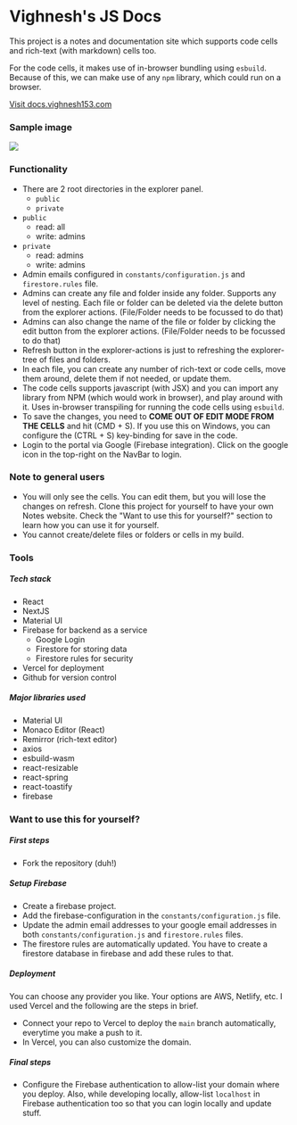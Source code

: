 # Vighnesh's JS Docs

This project is a notes and documentation site which supports code cells 
and rich-text (with markdown) cells too. 

For the code cells, it makes use of in-browser bundling using `esbuild`. Because of 
this, we can make use of any `npm` library, which could run on a browser.

[Visit docs.vighnesh153.com](https://docs.vighnesh153.com)

### Sample image
![](https://i.imgur.com/krgq7mB.png)


### Functionality
* There are 2 root directories in the explorer panel. 
  - `public`
  - `private`
* `public`
  - read: all
  - write: admins
* `private`
    - read: admins
    - write: admins
* Admin emails configured in `constants/configuration.js` 
and `firestore.rules` file.
* Admins can create any file and folder inside any folder. Supports 
any level of nesting. Each file or folder can be deleted via the 
delete button from the explorer actions. (File/Folder needs to be 
focussed to do that)
* Admins can also change the name of the file or folder by clicking the
edit button from the explorer actions. (File/Folder needs to be 
focussed to do that) 
* Refresh button in the explorer-actions is just to refreshing the 
explorer-tree of files and folders.
* In each file, you can create any number of rich-text or code cells, 
move them around, delete them if not needed, or update them.
* The code cells supports javascript (with JSX) and you can import 
any library from NPM (which would work in browser), and play around 
with it. Uses in-browser transpiling for running the code cells using 
`esbuild`.
* To save the changes, you need to **COME OUT OF EDIT MODE FROM THE CELLS** 
and hit (CMD + S). If you use this on Windows, you can configure the
(CTRL + S) key-binding for save in the code.
* Login to the portal via Google (Firebase integration). Click on the 
google icon in the top-right on the NavBar to login.


### Note to general users
* You will only see the cells. You can edit them, but you will lose the 
changes on refresh. Clone this project for yourself to have your own 
Notes website. Check the "Want to use this for yourself?" section to learn 
how you can use it for yourself.
* You cannot create/delete files or folders or cells in my build. 


### Tools
##### Tech stack
* React
* NextJS
* Material UI
* Firebase for backend as a service
  - Google Login
  - Firestore for storing data
  - Firestore rules for security
* Vercel for deployment
* Github for version control

##### Major libraries used
* Material UI
* Monaco Editor (React)
* Remirror (rich-text editor)
* axios
* esbuild-wasm
* react-resizable
* react-spring
* react-toastify
* firebase


### Want to use this for yourself?
##### First steps
* Fork the repository (duh!)

##### Setup Firebase
* Create a firebase project.
* Add the firebase-configuration in the `constants/configuration.js` file.
* Update the admin email addresses to your google email addresses in both 
`constants/configuration.js` and `firestore.rules` files.
* The firestore rules are automatically updated. You have to create a 
firestore database in firebase and add these rules to that.

##### Deployment
You can choose any provider you like. Your options are AWS, Netlify, etc. 
I used Vercel and the following are the steps in brief.
* Connect your repo to Vercel to deploy the `main` branch 
automatically, everytime you make a push to it. 
* In Vercel, you can also customize the domain.

##### Final steps
* Configure the Firebase authentication to allow-list your domain 
where you deploy. Also, while developing locally, allow-list `localhost` 
in Firebase authentication too so that you can login locally and update 
stuff.
